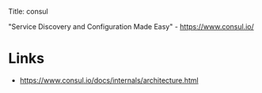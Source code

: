 Title: consul

"Service Discovery and Configuration Made Easy" - <https://www.consul.io/>

# Links

- https://www.consul.io/docs/internals/architecture.html
